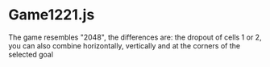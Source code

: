 # Game1221.js
The game resembles "2048", the differences are: the dropout of cells 1 or 2, you can also combine horizontally, vertically and at the corners of the selected goal
